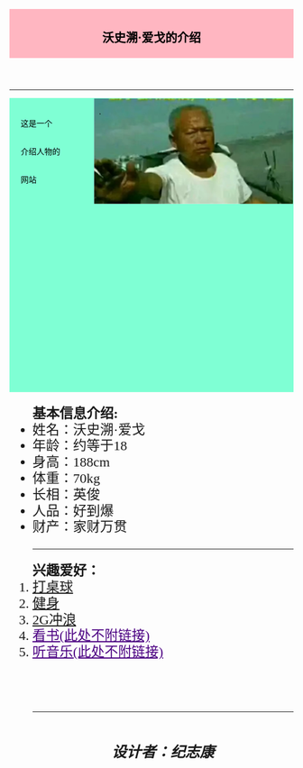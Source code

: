 
<!DOCTYPE html>
<html lang = "zh-CN">
<head>
<meta charset="UTF-8">
<meta http-equiv="X-UA-Compatible" content="IE=edge">
<meta name="viewport" content="width=device-width, initial-scale=1.0">
<title>
沃史溯·爱戈的自介绍!
</title>
<style>
header{
  background-color:#FFB6C1;
  color: #000000;
  padding: 5px;
}
nav{
  line-height: 50px;
  background-color: #7FFFD4;
  color: #000000;
  height: 482px;

  float: left;
  padding: 20px;
}
section{
  font: 24px/120% 宋体;
  height:500px;
}
img{
  float: right;
  width: 70%;
  padding: 1px;
}
footer{
  font :26px/120% 楷体;
}
</style>


</head>


<body>
<header>
<h2> <center><strong>沃史溯·爱戈的介绍</strong></center></h2>
</header>
<hr size="1" color="blue"/>
<img src="renwu1.png" alt="人物角色图片，图片未能正常显示" title="我是沃史溯·爱戈"/>
<nav>
这是一个<br/>
介绍人物的<br/>
网站<br/>
</nav>

<section>

<ul type="disc">
<strong>基本信息介绍:</strong>
<li>姓名：沃史溯·爱戈</li>
<li>年龄：约等于18</li>
<li>身高：188cm</li>
<li>体重：70kg</li>
<li>长相：英俊</li>
<li>人品：好到爆</li>
<li>财产：家财万贯</li>
<hr size="1" color= #2F4F4F/>
</ul>


<ol type="1">
<strong>兴趣爱好：</strong>
<li><a href="zhuoqiuguize.html">打桌球</a></li>
<li><a href="jianshenjieshao.html">健身</a></li>
<li><a href="2Gchonlang.html">2G冲浪</a></li>
<li><ins style="color:#4B0082">看书(此处不附链接)</ins></li>
<li><u style="color:#4B0082">听音乐(此处不附链接)</u></li>
</ul>
<br/>
<br/>
<h6>
<hr size="1" color="red"/>
<h6>
<footer>
<h6><center><b>设计者：纪志康</b></center><h6>
</footer>

</body>

</html>

